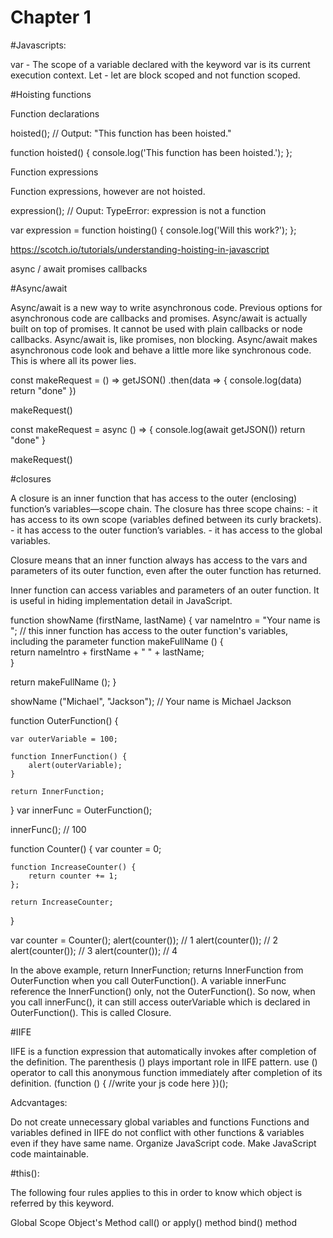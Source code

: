 # Chapter 1

#Javascripts:

var -   The scope of a variable declared with the keyword var is its current execution context. 
Let -   let are block scoped and not function scoped.

#Hoisting functions

Function declarations

hoisted(); // Output: "This function has been hoisted."

function hoisted() {
  console.log('This function has been hoisted.');
};

Function expressions

Function expressions, however are not hoisted.

expression(); // Ouput: TypeError: expression is not a function

var expression = function hoisting() {
  console.log('Will this work?');
};


https://scotch.io/tutorials/understanding-hoisting-in-javascript

async / await
promises
callbacks

#Async/await

Async/await is a new way to write asynchronous code. Previous options for asynchronous code are callbacks and promises.
Async/await is actually built on top of promises. It cannot be used with plain callbacks or node callbacks.
Async/await is, like promises, non blocking.
Async/await makes asynchronous code look and behave a little more like synchronous code. This is where all its power lies.

const makeRequest = () =>
  getJSON()
    .then(data => {
      console.log(data)
      return "done"
    })

makeRequest()

const makeRequest = async () => {
  console.log(await getJSON())
  return "done"
}

makeRequest()

#closures

A closure is an inner function that has access to the outer (enclosing) function’s variables—scope chain. The closure has three scope chains: 
    - it has access to its own scope (variables defined between its curly brackets).
    - it has access to the outer function’s variables.
    - it has access to the global variables.

Closure means that an inner function always has access to the vars and parameters of its outer function, even after the outer function has returned.

Inner function can access variables and parameters of an outer function.
It is useful in hiding implementation detail in JavaScript.

function showName (firstName, lastName) {
var nameIntro = "Your name is ";
    // this inner function has access to the outer function's variables, including the parameter
function makeFullName () {       
return nameIntro + firstName + " " + lastName;   
}

return makeFullName ();
}

showName ("Michael", "Jackson"); // Your name is Michael Jackson

function OuterFunction() {

    var outerVariable = 100;

    function InnerFunction() {
        alert(outerVariable);
    }

    return InnerFunction;
}
var innerFunc = OuterFunction();

innerFunc(); // 100


function Counter() {
    var counter = 0;

    function IncreaseCounter() {
        return counter += 1;
    };

    return IncreaseCounter;
}

var counter = Counter();
alert(counter()); // 1
alert(counter()); // 2
alert(counter()); // 3
alert(counter()); // 4

In the above example, return InnerFunction; returns InnerFunction from OuterFunction when you call OuterFunction(). A variable innerFunc reference the InnerFunction() only, not the OuterFunction(). So now, when you call innerFunc(), it can still access outerVariable which is declared in OuterFunction(). This is called Closure.

#IIFE

IIFE is a function expression that automatically invokes after completion of the definition.
The parenthesis () plays important role in IIFE pattern.
use () operator to call this anonymous function immediately after completion of its definition.
(function () {
    //write your js code here
})();

Adcvantages:

Do not create unnecessary global variables and functions
Functions and variables defined in IIFE do not conflict with other functions & variables even if they have same name.
Organize JavaScript code.
Make JavaScript code maintainable.

#this():

The following four rules applies to this in order to know which object is referred by this keyword.

Global Scope
Object's Method
call() or apply() method
bind() method
